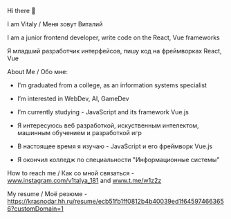 Hi there 👋

I am Vitaly / Меня зовут Виталий

I am a junior frontend developer, write code on the React, Vue frameworks

Я младший разработчик интерфейсов, пишу код на фреймворках React, Vue

About Me / Обо мне:

- I'm graduated from a college, as an information systems specialist
- I’m interested in WebDev, AI, GameDev
- I’m currently studying - JavaScript and its framework Vue.js

- Я интересуюсь веб разработкой, искуственным интелектом, машинным обучением и разработкой игр
- В настоящее время я изучаю - JavaScript и его фреймворк  Vue.js
- Я окончил колледж по специальности "Информационные системы"
 
How to reach me / Как со мной связаться - www.instagram.com/v1talya_181 and www.t.me/w1z2z

My resume / Моё резюме - https://krasnodar.hh.ru/resume/ecb51fb1ff0812b4b40039ed1f645974663656?customDomain=1
<!---
w1z2z/w1z2z is a ✨ special ✨ repository because its `README.md` (this file) appears on your GitHub profile.
You can click the Preview link to take a look at your changes.
--->
